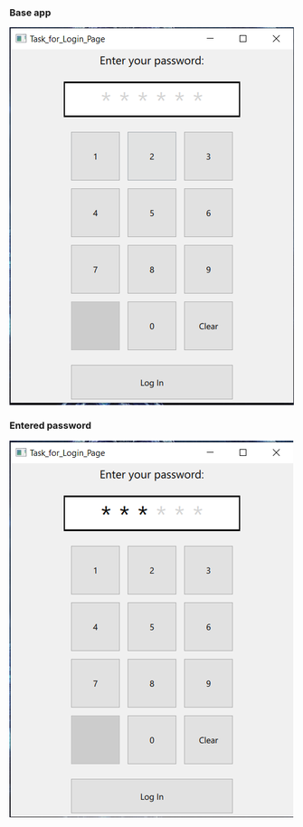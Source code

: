 


### Base app
![No_click](src/qml_7_2_1.png)

### Entered password
![No_click](src/qml_7_2_2.png)

